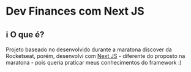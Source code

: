 # Dev Finances com Next JS

## :information_source: O que é?
Projeto baseado no desenvolvido durante a maratona discover da Rocketseat, porém, desenvolvi com [Next JS](https://nextjs.org) - diferente do proposto na maratona - pois queria praticar meus conhecimentos do framework :)